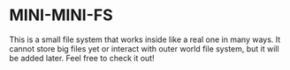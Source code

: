 # **MINI-MINI-FS**

This is a small file system that works inside like a real one in many ways. It cannot store big files yet or interact with outer world file system, but it will be added later. Feel free to check it out!